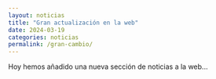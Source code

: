 ```yaml
---
layout: noticias
title: "Gran actualización en la web"
date: 2024-03-19
categories: noticias
permalink: /gran-cambio/
---
```

Hoy hemos añadido una nueva sección de noticias a la web...
